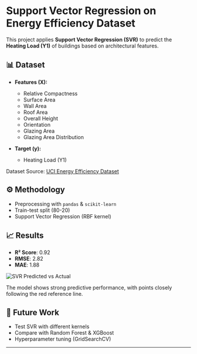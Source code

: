 # Support Vector Regression on Energy Efficiency Dataset

This project applies **Support Vector Regression (SVR)** to predict the **Heating Load (Y1)** of buildings based on architectural features.

## 📊 Dataset
- **Features (X):**
  - Relative Compactness  
  - Surface Area  
  - Wall Area  
  - Roof Area  
  - Overall Height  
  - Orientation  
  - Glazing Area  
  - Glazing Area Distribution  

- **Target (y):**
  - Heating Load (Y1)

Dataset Source: [UCI Energy Efficiency Dataset](https://archive.ics.uci.edu/ml/datasets/energy+efficiency)

## ⚙️ Methodology
- Preprocessing with `pandas` & `scikit-learn`
- Train-test split (80-20)
- Support Vector Regression (RBF kernel)

## 📈 Results
- **R² Score**: 0.92  
- **RMSE**: 2.82  
- **MAE**: 1.88  

![SVR Predicted vs Actual](images/svr_pred_vs_actual.png)

The model shows strong predictive performance, with points closely following the red reference line.

## 🔮 Future Work
- Test SVR with different kernels  
- Compare with Random Forest & XGBoost  
- Hyperparameter tuning (GridSearchCV)  

---
